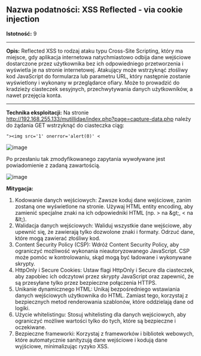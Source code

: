 ## Nazwa podatności: XSS Reflected - via cookie injection

**Istotność:** 9

---

**Opis:**
Reflected XSS to rodzaj ataku typu Cross-Site Scripting, który ma miejsce, gdy aplikacja internetowa natychmiastowo odbija dane wejściowe dostarczone przez użytkownika bez ich odpowiedniego przetworzenia i wyświetla je na stronie internetowej. Atakujący może wstrzyknąć złośliwy kod JavaScript do formularza lub parametru URL, który następnie zostanie wyświetlony i wykonany w przeglądarce ofiary.
Może to prowadzić do kradzieży ciasteczek sesyjnych, przechwytywania danych użytkowników, a nawet przejęcia konta.

---

**Technika eksploitacji:**
Na stronie http://192.168.255.133/mutillidae/index.php?page=capture-data.php należy do żądania GET wstrzyknąć do ciasteczka ciąg:

```
"><img src='1' onerror='alert(0)' <
```

![image](https://github.com/GrzechuG/PWR-CBE-BAW-mutillidae-2024/assets/56219452/4a4c7f2c-e71a-4f3a-8fba-1002f4649235)

Po przesłaniu tak zmodyfikowanego zapytania wywoływane jest powiadomienie z zadaną zawartością.

![image](https://github.com/GrzechuG/PWR-CBE-BAW-mutillidae-2024/assets/56219452/d5c4f9ab-e84a-43a2-8c9f-7dce115f1823)

**Mitygacja:**
1. Kodowanie danych wejściowych: Zawsze koduj dane wejściowe, zanim zostaną one wyświetlone na stronie. Używaj HTML entity encoding, aby zamienić specjalne znaki na ich odpowiedniki HTML (np. > na \&gt;, < na \&lt;).
1. Walidacja danych wejściowych: Waliduj wszystkie dane wejściowe, aby upewnić się, że zawierają tylko dozwolone znaki i formaty. Odrzuć dane, które mogą zawierać złośliwy kod.
1. Content Security Policy (CSP): Wdróż Content Security Policy, aby ograniczyć możliwość wykonania nieautoryzowanego JavaScript. CSP może pomóc w kontrolowaniu, skąd mogą być ładowane i wykonywane skrypty.
1. HttpOnly i Secure Cookies: Ustaw flagi HttpOnly i Secure dla ciasteczek, aby zapobiec ich odczytowi przez skrypty JavaScript oraz zapewnić, że są przesyłane tylko przez bezpieczne połączenia HTTPS.
1. Unikanie dynamicznego HTML: Unikaj bezpośredniego wstawiania danych wejściowych użytkownika do HTML. Zamiast tego, korzystaj z bezpiecznych metod renderowania szablonów, które oddzielają dane od logiki.
1. Użycie whitelistingu: Stosuj whitelisting dla danych wejściowych, aby ograniczyć możliwe wartości tylko do tych, które są bezpieczne i oczekiwane.
1. Bezpieczne frameworki: Korzystaj z frameworków i bibliotek webowych, które automatycznie sanityzują dane wejściowe i kodują dane wyjściowe, minimalizując ryzyko XSS.
